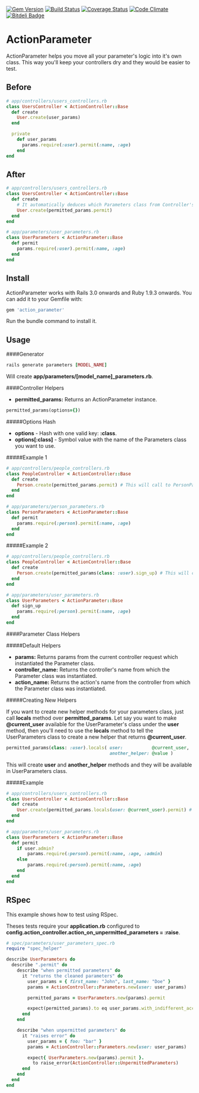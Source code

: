 [![Gem Version](https://badge.fury.io/rb/action_parameter.png)](http://badge.fury.io/rb/action_parameter)
[![Build Status](https://travis-ci.org/edelpero/action_parameter.png?branch=master)](https://travis-ci.org/edelpero/action_parameter)
[![Coverage Status](https://coveralls.io/repos/edelpero/action_parameter/badge.png)](https://coveralls.io/r/edelpero/action_parameter)
[![Code Climate](https://codeclimate.com/github/edelpero/action_parameter.png)](https://codeclimate.com/github/edelpero/action_parameter)
[![Bitdeli Badge](https://d2weczhvl823v0.cloudfront.net/edelpero/action_parameter/trend.png)](https://bitdeli.com/free "Bitdeli Badge")

ActionParameter
===============

ActionParameter helps you move all your parameter's logic into it's own class. This way you'll keep your controllers dry and they would be easier to test.

Before
------

```ruby
# app/controllers/users_controllers.rb
class UsersController < ActionController::Base
  def create
    User.create(user_params)
  end

  private
    def user_params
      params.require(:user).permit(:name, :age)
    end
end
```

After
-----

```ruby
# app/controllers/users_controllers.rb
class UsersController < ActionController::Base
  def create
    # It automatically deduces which Parameters class from Controller's name
    User.create(permitted_params.permit)
  end
end
```

```ruby
# app/parameters/user_parameters.rb
class UserParameters < ActionParameter::Base
  def permit
    params.require(:user).permit(:name, :age)
  end
end
```

Install
-------

ActionParameter works with Rails 3.0 onwards and Ruby 1.9.3 onwards. You can add it to your Gemfile with:

```ruby
gem 'action_parameter'
```

Run the bundle command to install it.

Usage
-----

####Generator

```ruby
rails generate parameters [MODEL_NAME]
```
Will create **app/parameters/[model_name]_parameters.rb**.

####Controller Helpers

- **permitted_params:** Returns an ActionParameter instance.

```ruby
permitted_params(options={})
```

#####Options Hash

 * **options**         - Hash with one valid key: **:class**.
 * **options[:class]** - Symbol value with the name of the Parameters class you want to use.

#####Example 1

```ruby
# app/controllers/people_controllers.rb
class PeopleController < ActionController::Base
  def create
    Person.create(permitted_params.permit) # This will call to PersonParameters' permit method
  end
end
```

```ruby
# app/parameters/person_parameters.rb
class PersonParameters < ActionParameter::Base
  def permit
    params.require(:person).permit(:name, :age)
  end
end
```

#####Example 2

```ruby
# app/controllers/people_controllers.rb
class PeopleController < ActionController::Base
  def create
    Person.create(permitted_params(class: :user).sign_up) # This will call to UserParameters' sign_up method
  end
end
```

```ruby
# app/parameters/user_parameters.rb
class UserParameters < ActionParameter::Base
  def sign_up
    params.require(:person).permit(:name, :age)
  end
end
```

####Parameter Class Helpers

#####Default Helpers

- **params:**          Returns params from the current controller request which instantiated the Parameter class.
- **controller_name:** Returns the controller's name from which the Parameter class was instantiated.
- **action_name:**     Returns the action's name from the controller from which the Parameter class was instantiated.

#####Creating New Helpers

If you want to create new helper methods for your parameters class, just call **locals** method over **permitted_params**. Let say you want to make **@current_user** available for the UserParameter's class under the **user** method, then you'll need to use the **locals** method to tell the UserParameters class to create a new helper that returns **@current_user**.

```ruby
permitted_params(class: :user).locals( user:           @current_user,
                                       another_helper: @value )
```
This will create **user** and **another_helper** methods and they will be available in UserParameters class.

#####Example

```ruby
# app/controllers/users_controllers.rb
class UsersController < ActionController::Base
  def create
    User.create(permitted_params.locals(user: @current_user).permit) # This will call to UserParameters' permit method
  end
end
```

```ruby
# app/parameters/user_parameters.rb
class UserParameters < ActionParameter::Base
  def permit
    if user.admin?
        params.require(:person).permit(:name, :age, :admin)
    else
        params.require(:person).permit(:name, :age)
    end
  end
end
```

RSpec
-----

This example shows how to test using RSpec. 

Theses tests require your **application.rb** configured to **config.action_controller.action_on_unpermitted_parameters = :raise**.

```ruby
# spec/parameters/user_parameters_spec.rb
require "spec_helper"

describe UserParameters do
  describe ".permit" do
    describe "when permitted parameters" do
      it "returns the cleaned parameters" do
        user_params = { first_name: "John", last_name: "Doe" }
        params = ActionController::Parameters.new(user: user_params)

        permitted_params = UserParameters.new(params).permit

        expect(permitted_params).to eq user_params.with_indifferent_access
      end
    end

    describe "when unpermitted parameters" do
      it "raises error" do
        user_params = { foo: "bar" }
        params = ActionController::Parameters.new(user: user_params)

        expect{ UserParameters.new(params).permit }.
          to raise_error(ActionController::UnpermittedParameters)
      end
    end
  end
end

```

